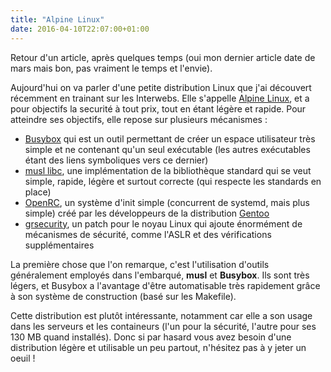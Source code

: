 ```yaml
---
title: "Alpine Linux"
date: 2016-04-10T22:07:00+01:00
---
```


Retour d'un article, après quelques temps (oui mon dernier article date de mars
mais bon, pas vraiment le temps et l'envie).

Aujourd'hui on va parler d'une petite distribution Linux que j'ai découvert
récemment en trainant sur les Interwebs. Elle s'appelle
[Alpine Linux](http://alpinelinux.org/), et a pour objectifs la securité à tout
prix, tout en étant légère et rapide. Pour atteindre ses objectifs, elle repose
sur plusieurs mécanismes :

* [Busybox](http://www.busybox.net/) qui est un outil permettant de créer un
espace utilisateur très simple et ne contenant qu'un seul exécutable (les
autres exécutables étant des liens symboliques vers ce dernier)
* [musl libc](http://www.musl-libc.org/), une implémentation de la bibliothèque
standard qui se veut simple, rapide, légère et surtout correcte (qui respecte
les standards en place)
* [OpenRC](https://wiki.gentoo.org/wiki/Project:OpenRC), un système d'init
simple (concurrent de systemd, mais plus simple) créé par les développeurs de
la distribution [Gentoo](https://gentoo.org/)
* [grsecurity](https://grsecurity.net/), un patch pour le noyau Linux qui
ajoute énormément de mécanismes de sécurité, comme l'ASLR et des vérifications
supplémentaires

La première chose que l'on remarque, c'est l'utilisation d'outils généralement
employés dans l'embarqué, **musl** et **Busybox**. Ils sont très légers, et
Busybox a l'avantage d'être automatisable très rapidement grâce à son système
de construction (basé sur les Makefile).

Cette distribution est plutôt intéressante, notamment car elle a son usage dans
les serveurs et les containeurs (l'un pour la sécurité, l'autre pour ses 130 MB
quand installés). Donc si par hasard vous avez besoin d'une distribution légère
et utilisable un peu partout, n'hésitez pas à y jeter un oeuil !
